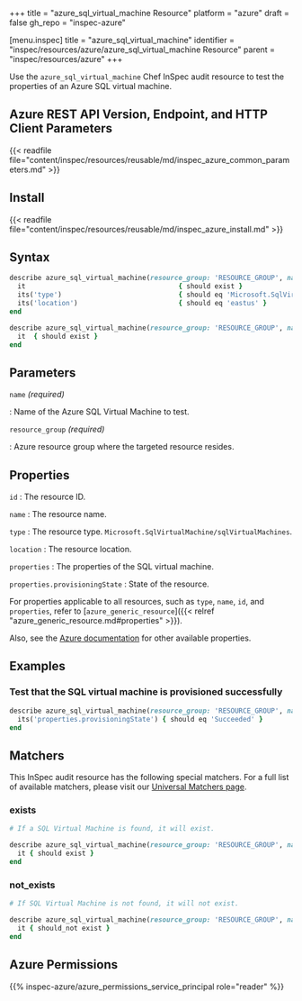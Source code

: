 +++
title = "azure_sql_virtual_machine Resource"
platform = "azure"
draft = false
gh_repo = "inspec-azure"

[menu.inspec]
title = "azure_sql_virtual_machine"
identifier = "inspec/resources/azure/azure_sql_virtual_machine Resource"
parent = "inspec/resources/azure"
+++

Use the `azure_sql_virtual_machine` Chef InSpec audit resource to test the properties of an Azure SQL virtual machine.

## Azure REST API Version, Endpoint, and HTTP Client Parameters

{{< readfile file="content/inspec/resources/reusable/md/inspec_azure_common_parameters.md" >}}

## Install

{{< readfile file="content/inspec/resources/reusable/md/inspec_azure_install.md" >}}

## Syntax

```ruby
describe azure_sql_virtual_machine(resource_group: 'RESOURCE_GROUP', name: 'SQL_VM_NAME') do
  it                                      { should exist }
  its('type')                             { should eq 'Microsoft.SqlVirtualMachine/sqlVirtualMachines' }
  its('location')                         { should eq 'eastus' }
end
```

```ruby
describe azure_sql_virtual_machine(resource_group: 'RESOURCE_GROUP', name: 'SQL_VM_NAME') do
  it  { should exist }
end
```

## Parameters

`name` _(required)_

: Name of the Azure SQL Virtual Machine to test.

`resource_group` _(required)_

: Azure resource group where the targeted resource resides.

## Properties

`id`
: The resource ID.

`name`
: The resource name.

`type`
: The resource type. `Microsoft.SqlVirtualMachine/sqlVirtualMachines`.

`location`
: The resource location.

`properties`
: The properties of the SQL virtual machine.

`properties.provisioningState`
: State of the resource.

For properties applicable to all resources, such as `type`, `name`, `id`, and `properties`, refer to [`azure_generic_resource`]({{< relref "azure_generic_resource.md#properties" >}}).

Also, see the [Azure documentation](https://docs.microsoft.com/en-us/rest/api/compute/virtual-machines/get) for other available properties.

## Examples

### Test that the SQL virtual machine is provisioned successfully

```ruby
describe azure_sql_virtual_machine(resource_group: 'RESOURCE_GROUP', name: 'SQL_VM_NAME') do
  its('properties.provisioningState') { should eq 'Succeeded' }
end
```

## Matchers

This InSpec audit resource has the following special matchers. For a full list of available matchers, please visit our [Universal Matchers page](/inspec/matchers/).

### exists

```ruby
# If a SQL Virtual Machine is found, it will exist.

describe azure_sql_virtual_machine(resource_group: 'RESOURCE_GROUP', name: 'SQL_VM_NAME') do
  it { should exist }
end
```

### not_exists

```ruby
# If SQL Virtual Machine is not found, it will not exist.

describe azure_sql_virtual_machine(resource_group: 'RESOURCE_GROUP', name: 'SQL_VM_NAME') do
  it { should_not exist }
end
```

## Azure Permissions

{{% inspec-azure/azure_permissions_service_principal role="reader" %}}
